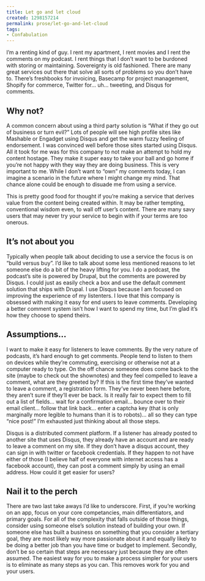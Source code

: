 ```yaml
---
title: Let go and let cloud
created: 1298157214
permalink: prose/let-go-and-let-cloud
tags:
- Confabulation
---
```


I’m a renting kind of guy. I rent my apartment, I rent movies and I rent the comments on my podcast. I rent things that I don’t want to be burdoned with storing or maintaining. Sovereignty is old fashioned. There are many great services out there that solve all sorts of problems so you don’t have to. There’s freshbooks for invoicing, Basecamp for project management, Shopify for commerce, Twitter for… uh… tweeting, and Disqus for comments.

## Why not?

A common concern about using a third party solution is “What if they go out of business or turn evil?” Lots of people will see high profile sites like Mashable or Engadget using Disqus and get the warm fuzzy feeling of endorsement. I was convinced well before those sites started using Disqus. All it took for me was for this company to not make an attempt to hold my content hostage. They make it super easy to take your ball and go home if you’re not happy with they way they are doing business. This is very important to me. While I don’t want to “own” my comments today, I can imagine a scenario in the future where I might change my mind. That chance alone could be enough to disuade me from using a service.

This is pretty good food for thought if you’re making a service that derives value from the content being created within. It may be rather tempting, conventional wisdom even, to wall off user’s content. There are many savy users that may never try your service to begin with if your terms are too onerous.

## It’s not about you

Typically when people talk about deciding to use a service the focus is on “build versus buy”. I’d like to talk about some less mentioned reasons to let someone else do a bit of the heavy lifting for you. I do a podcast, the podcast’s site is powered by Drupal, but the comments are powered by Disqus. I could just as easily check a box and use the default comment solution that ships with Drupal. I use Disqus because I am focused on improving the experience of my listenters. I love that this company is obsessed with making it easy for end users to leave comments. Developing a better comment system isn’t how I want to spend my time, but I’m glad it’s how they choose to spend theirs.

## Assumptions…

I want to make it easy for listeners to leave comments. By the very nature of podcasts, it’s hard enough to get comments. People tend to listen to them on devices while they’re commuting, exercising or otherwise not at a computer ready to type. On the off chance someone does come back to the site (maybe to check out the shownotes) and they feel compelled to leave a comment, what are they greeted by? If this is the first time they’ve wanted to leave a comment, a registration form. They’ve never been here before, they aren’t sure if they’ll ever be back. Is it really fair to expect them to fill out a list of fields… wait for a confirmation email… bounce over to their email client… follow that link back… enter a captcha key (that is only marginally more legible to humans than it is to robots)… all so they can type “nice post!” I’m exhausted just thinking about all those steps.

Disqus is a distributed comment platform. If a listener has already posted to another site that uses Disqus, they already have an account and are ready to leave a comment on my site. If they don’t have a disqus account, they can sign in with twitter or facebook credentials. If they happen to not have either of those (I believe half of everyone with internet access has a facebook account), they can post a comment simply by using an email address. How could it get easier for users?

## Nail it to the perch

There are two last take aways I’d like to underscore. First, if you’re working on an app, focus on your core competancies, main differentiators, and primary goals. For all of the complexity that falls outside of those things, consider using someone else’s solution instead of building your own. If someone else has built a business on something that you consider a tertiary goal, they are most likely way more passionate about it and equally likely to be doing a better job than you have time or budget to implement. Secondly, don’t be so certain that steps are necessary just because they are often assumed. The easiest way for you to make a process simpler for your users is to eliminate as many steps as you can. This removes work for you and your users.